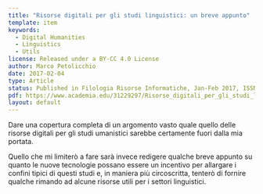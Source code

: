 ```yaml
---
title: "Risorse digitali per gli studi linguistici: un breve appunto"
template: item
keywords: 
  - Digital Humanities
  - Linguistics
  - Utils
license: Released under a BY-CC 4.0 License
author: Marco Petolicchio 
date: 2017-02-04
type: Article
status: Published in Filologia Risorse Informatiche, Jan-Feb 2017, ISSN: 2496-6223
pdf: https://www.academia.edu/31229297/Risorse_digitali_per_gli_studi_linguistici_un_breve_appunto_in_Filologia_Risorse_Informatiche_gennaio-febbraio_2017
layout: default
---
```


Dare una copertura completa di un argomento vasto quale quello delle risorse digitali per gli studi umanistici sarebbe certamente fuori dalla mia portata.

Quello che mi limiterò a fare sarà invece redigere qualche breve appunto su quanto le nuove tecnologie possano essere un incentivo per allargare i confini tipici di questi studi e, in maniera più circoscritta, tenterò di fornire qualche rimando ad alcune risorse utili per i settori linguistici.